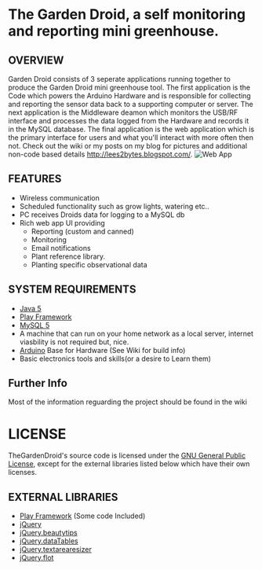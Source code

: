 # The Garden Droid, a self monitoring and reporting mini greenhouse.

## OVERVIEW
Garden Droid consists of 3 seperate applications running together to produce the Garden Droid mini greenhouse tool. The first application is the Code which powers the Arduino Hardware and is responsible for collecting and reporting the sensor data back to a supporting computer or server. The next application is the Middleware deamon which monitors the USB/RF interface and processes the data logged from the Hardware and records it in the MySQL database. The final application is the web application which is the primary interface for users and what you'll interact with more often then not. Check out the wiki or my posts on my blog for pictures and additional non-code based details <http://lees2bytes.blogspot.com/>.
![Web App](https://lh5.googleusercontent.com/_siA-HB1thIA/TVFyaaQCwXI/AAAAAAAAAMc/d8rC4VQHFZ4/GDHome.jpg)

## FEATURES

- Wireless communication
- Scheduled functionality such as grow lights, watering etc..
- PC receives Droids data for logging to a MySQL db
- Rich web app UI providing
    - Reporting (custom and canned)
    - Monitoring
    - Email notifications
    - Plant reference library.
    - Planting specific observational data

## SYSTEM REQUIREMENTS

- [Java 5](http://java.com) 
- [Play Framework](http://www.playframework.org)
- [MySQL 5](http://mysql.com/)
- A machine that can run on your home network as a local server, internet viasbility is not required but, nice.
- [Arduino](http://arduino.cc/) Base for Hardware (See Wiki for build info)
- Basic electronics tools and skills(or a desire to Learn them)

## Further Info
Most of the information reguarding the project should be found in the wiki

# LICENSE

TheGardenDroid's source code is licensed under the
[GNU General Public License](http://www.gnu.org/licenses/gpl.html),
except for the  external libraries listed below which have their own licenses.

## EXTERNAL LIBRARIES

- [Play Framework](http://www.playframework.org) (Some code Included) 
- [jQuery](http://jquery.com/)
- [jQuery.beautytips](http://plugins.jquery.com/project/bt)
- [jQuery.dataTables](http://datatables.net/index)
- [jQuery.textarearesizer](http://plugins.jquery.com/project/TextAreaResizer)
- [jQuery.flot](http://code.google.com/p/flot/)
